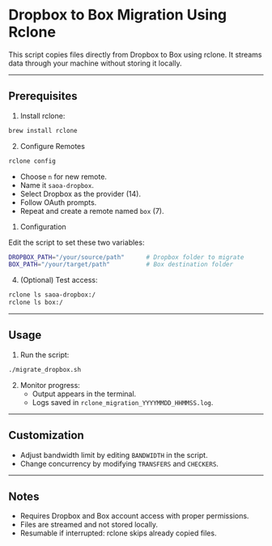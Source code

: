 # Dropbox to Box Migration Using Rclone

This script copies files directly from Dropbox to Box using rclone. It streams data through your machine without storing it locally.

---

## Prerequisites

1. Install rclone:

```bash
brew install rclone
```

2. Configure Remotes

```bash
rclone config
```

   - Choose `n` for new remote.
   - Name it `saoa-dropbox`.
   - Select Dropbox as the provider (14).
   - Follow OAuth prompts.
   - Repeat and create a remote named `box` (7).

1. Configuration

Edit the script to set these two variables:

```bash
DROPBOX_PATH="/your/source/path"      # Dropbox folder to migrate
BOX_PATH="/your/target/path"          # Box destination folder
```

4. (Optional) Test access:

```bash
rclone ls saoa-dropbox:/
rclone ls box:/
```

---

## Usage

1. Run the script:

```bash
./migrate_dropbox.sh
```

2. Monitor progress:
   - Output appears in the terminal.
   - Logs saved in `rclone_migration_YYYYMMDD_HHMMSS.log`.

---

## Customization

- Adjust bandwidth limit by editing `BANDWIDTH` in the script.
- Change concurrency by modifying `TRANSFERS` and `CHECKERS`.

---

## Notes

- Requires Dropbox and Box account access with proper permissions.
- Files are streamed and not stored locally.
- Resumable if interrupted: rclone skips already copied files.

